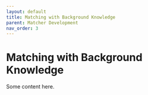 ```yaml
---
layout: default
title: Matching with Background Knowledge
parent: Matcher Development
nav_order: 3
---
```


# Matching with Background Knowledge
Some content here.